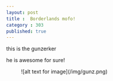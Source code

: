 ```yaml
---
layout: post
title :  Borderlands mofo!
category : 303
published: true
---
```

this is the gunzerker 

he is awesome for sure!

<figure>![alt text for image](/img/gunz.png)</figure>